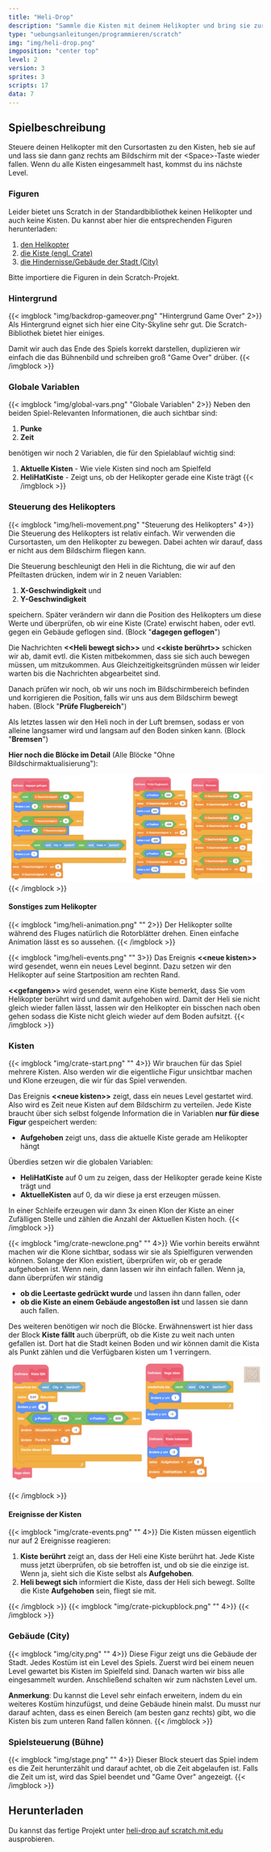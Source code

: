 ```yaml
---
title: "Heli-Drop"
description: "Sammle die Kisten mit deinem Helikopter und bring sie zur Verladestelle."
type: "uebungsanleitungen/programmieren/scratch"
img: "img/heli-drop.png"
imgposition: "center top"
level: 2
version: 3
sprites: 3
scripts: 17
data: 7
---
```


## Spielbeschreibung

Steuere deinen Helikopter mit den Cursortasten zu den Kisten, heb sie auf und lass sie dann ganz rechts am Bildschirm mit der &lt;Space&gt;-Taste wieder fallen. Wenn du alle Kisten eingesammelt hast, kommst du ins nächste Level.

### Figuren

Leider bietet uns Scratch in der Standardbibliothek keinen Helikopter und auch keine Kisten. Du kannst aber hier die entsprechenden Figuren herunterladen:

1. [den Helikopter](assets/helicopter.sprite3)
1. [die Kiste (engl. Crate)](assets/Crate.sprite3)
1. [die Hindernisse/Gebäude der Stadt (City)](assets/City.sprite3)

Bitte importiere die Figuren in dein Scratch-Projekt.

### Hintergrund

{{< imgblock "img/backdrop-gameover.png" "Hintergrund Game Over" 2>}}
Als Hintergrund eignet sich hier eine City-Skyline sehr gut. Die Scratch-Bibliothek bietet hier einiges. 

Damit wir auch das Ende des Spiels korrekt darstellen, duplizieren wir einfach die das Bühnenbild und schreiben groß "Game Over" drüber.
{{< /imgblock >}}


### Globale Variablen

{{< imgblock "img/global-vars.png" "Globale Variablen" 2>}}
Neben den beiden Spiel-Relevanten Informationen, die auch sichtbar sind:

1. **Punke**
1. **Zeit**

benötigen wir noch 2 Variablen, die für den Spielablauf wichtig sind:

1. **Aktuelle Kisten** - Wie viele Kisten sind noch am Spielfeld
1. **HeliHatKiste** - Zeigt uns, ob der Helikopter gerade eine Kiste trägt
{{< /imgblock >}}

### Steuerung des Helikopters
    
{{< imgblock "img/heli-movement.png" "Steuerung des Helikopters" 4>}}
Die Steuerung des Helikopters ist relativ einfach. Wir verwenden die Cursortasten, um den Helikopter zu bewegen. Dabei achten wir darauf, dass er nicht aus dem Bildschirm fliegen kann.

Die Steuerung beschleunigt den Heli in die Richtung, die wir auf den Pfeiltasten drücken, indem wir in 2 neuen Variablen:

1. **X-Geschwindigkeit** und
1. **Y-Geschwindigkeit**

speichern. Später verändern wir dann die Position des Helikopters um diese Werte und überprüfen, ob wir eine Kiste (Crate) erwischt haben, oder evtl. gegen ein Gebäude geflogen sind. (Block "**dagegen geflogen**")

Die Nachrichten **&lt;&lt;Heli bewegt sich&gt;&gt;** und **&lt;&lt;kiste berührt&gt;&gt;** schicken wir ab, damit evtl. die Kisten mitbekommen, dass sie sich auch bewegen müssen, um mitzukommen. Aus Gleichzeitigkeitsgründen müssen wir leider warten bis die Nachrichten abgearbeitet sind.

Danach prüfen wir noch, ob wir uns noch im Bildschirmbereich befinden und korrigieren die Position, falls wir uns aus dem Bildschirm bewegt haben. (Block "**Prüfe Flugbereich**")

Als letztes lassen wir den Heli noch in der Luft bremsen, sodass er von alleine langsamer wird und langsam auf den Boden sinken kann. (Block "**Bremsen**")

**Hier noch die Blöcke im Detail** (Alle Blöcke "Ohne Bildschirmaktualisierung"):

![](img/heli-blocks.png)
{{< /imgblock >}}

#### Sonstiges zum Helikopter
{{< imgblock "img/heli-animation.png" "" 2>}}
Der Helikopter sollte während des Fluges natürlich die Rotorblätter drehen. Einen einfache Animation lässt es so aussehen.
{{< /imgblock >}}

{{< imgblock "img/heli-events.png" "" 3>}}
Das Ereignis **&lt;&lt;neue kisten&gt;&gt;** wird gesendet, wenn ein neues Level beginnt. Dazu setzen wir den Helikopter auf seine Startposition am rechten Rand.

**&lt;&lt;gefangen&gt;&gt;** wird gesendet, wenn eine Kiste bemerkt, dass Sie vom Helikopter berührt wird und damit aufgehoben wird. Damit der Heli sie nicht gleich wieder fallen lässt, lassen wir den Helikopter ein bisschen nach oben gehen sodass die Kiste nicht gleich wieder auf dem Boden aufsitzt.
{{< /imgblock >}}

### Kisten
{{< imgblock "img/crate-start.png" "" 4>}}
Wir brauchen für das Spiel mehrere Kisten. Also werden wir die eigentliche Figur unsichtbar machen und Klone erzeugen, die wir für das Spiel verwenden.

Das Ereignis **&lt;&lt;neue kisten&gt;&gt;** zeigt, dass ein neues Level gestartet wird. Also wird es Zeit neue Kisten auf dem Bildschirm zu verteilen. Jede Kiste braucht über sich selbst folgende Information die in Variablen **nur für diese Figur** gespeichert werden:

- **Aufgehoben** zeigt uns, dass die aktuelle Kiste gerade am Helikopter hängt

Überdies setzen wir die globalen Variablen:

- **HeliHatKiste** auf 0 um zu zeigen, dass der Helikopter gerade keine Kiste trägt und
- **AktuelleKisten** auf 0, da wir diese ja erst erzeugen müssen.

In einer Schleife erzeugen wir dann 3x einen Klon der Kiste an einer Zufälligen Stelle und zählen die Anzahl der Aktuellen Kisten hoch.
{{< /imgblock >}}

{{< imgblock "img/crate-newclone.png" "" 4>}}
Wie vorhin bereits erwähnt machen wir die Klone sichtbar, sodass wir sie als Spielfiguren verwenden können. Solange der Klon existiert, überprüfen wir, ob er gerade aufgehoben ist. Wenn nein, dann lassen wir ihn einfach fallen. Wenn ja, dann überprüfen wir ständig

- **ob die Leertaste gedrückt wurde** und lassen ihn dann fallen, oder
- **ob die Kiste an einem Gebäude angestoßen ist** und lassen sie dann auch fallen.

Des weiteren benötigen wir noch die Blöcke. Erwähnenswert ist hier dass der Block **Kiste fällt** auch überprüft, ob die Kiste zu weit nach unten gefallen ist. Dort hat die Stadt keinen Boden und wir können damit die Kista als Punkt zählen und die Verfügbaren kisten um 1 verringern.
![](img/crate-blocks.png)

{{< /imgblock >}}

#### Ereignisse der Kisten
{{< imgblock "img/crate-events.png" "" 4>}}
Die Kisten müssen eigentlich nur auf 2 Ereignisse reagieren:

1. **Kiste berührt** zeigt an, dass der Heli eine Kiste berührt hat. Jede Kiste muss jetzt überprüfen, ob sie betroffen ist, und ob sie die einzige ist. Wenn ja, sieht sich die Kiste selbst als **Aufgehoben**.
1. **Heli bewegt sich** informiert die Kiste, dass der Heli sich bewegt. Sollte die Kiste **Aufgehoben** sein, fliegt sie mit.

{{< /imgblock >}}
{{< imgblock "img/crate-pickupblock.png" "" 4>}}
{{< /imgblock >}}

### Gebäude (City)
{{< imgblock "img/city.png" "" 4>}}
Diese Figur zeigt uns die Gebäude der Stadt. Jedes Kostüm ist ein Level des Spiels. 
Zuerst wird bei einem neuen Level gewartet bis Kisten im Spielfeld sind. Danach warten wir biss alle eingesammelt wurden. Anschließend schalten wir zum nächsten Level um.

**Anmerkung**: Du kannst die Level sehr einfach erweitern, indem du ein weiteres Kostüm hinzufügst, und deine Gebäude hinein malst. Du musst nur darauf achten, dass es einen Bereich (am besten ganz rechts) gibt, wo die Kisten bis zum unteren Rand fallen können.
{{< /imgblock >}}

### Spielsteuerung (Bühne)
{{< imgblock "img/stage.png" "" 4>}}
Dieser Block steuert das Spiel indem es die Zeit herunterzählt und darauf achtet, ob die Zeit abgelaufen ist. Falls die Zeit um ist, wird das Spiel beendet und "Game Over" angezeigt.
{{< /imgblock >}}

## Herunterladen

Du kannst das fertige Projekt unter [heli-drop auf scratch.mit.edu](https://scratch.mit.edu/projects/883155247/) ausprobieren.
